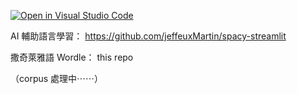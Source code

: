 [![Open in Visual Studio Code](https://classroom.github.com/assets/open-in-vscode-c66648af7eb3fe8bc4f294546bfd86ef473780cde1dea487d3c4ff354943c9ae.svg)](https://classroom.github.com/online_ide?assignment_repo_id=9481172&assignment_repo_type=AssignmentRepo)

AI 輔助語言學習： https://github.com/jeffeuxMartin/spacy-streamlit

撒奇萊雅語 Wordle： this repo

（corpus 處理中⋯⋯）
